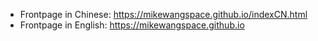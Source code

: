 - Frontpage in Chinese: https://mikewangspace.github.io/indexCN.html
- Frontpage in English: https://mikewangspace.github.io
